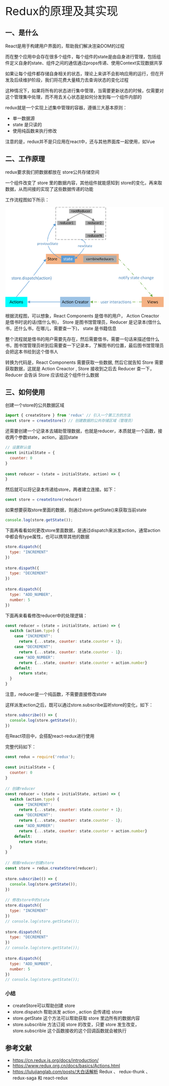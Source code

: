 <font style="font-size: 36px;">Redux的原理及其实现</font>

## 一、是什么
React是用于构建用户界面的，帮助我们解决渲染DOM的过程

而在整个应用中会存在很多个组件，每个组件的state是由自身进行管理，包括组件定义自身的state、组件之间的通信通过props传递、使用Context实现数据共享

如果让每个组件都存储自身相关的状态，理论上来讲不会影响应用的运行，但在开发及后续维护阶段，我们将花费大量精力去查询状态的变化过程

这种情况下，如果将所有的状态进行集中管理，当需要更新状态的时候，仅需要对这个管理集中处理，而不用去关心状态是如何分发到每一个组件内部的

redux就是一个实现上述集中管理的容器，遵循三大基本原则：

- 单一数据源
- state 是只读的
- 使用纯函数来执行修改

注意的是，redux并不是只应用在react中，还与其他界面库一起使用，如Vue

## 二、工作原理
redux要求我们把数据都放在 store公共存储空间

一个组件改变了 store 里的数据内容，其他组件就能感知到 store的变化，再来取数据，从而间接的实现了这些数据传递的功能

工作流程图如下所示：

<img src='../assets/react19-1.png' />

根据流程图，可以想象，React Components 是借书的用户， Action Creactor 是借书时说的话(借什么书)， Store 是图书馆管理员，Reducer 是记录本(借什么书，还什么书，在哪儿，需要查一下)， state 是书籍信息

整个流程就是借书的用户需要先存在，然后需要借书，需要一句话来描述借什么书，图书馆管理员听到后需要查一下记录本，了解图书的位置，最后图书馆管理员会把这本书给到这个借书人

转换为代码是，React Components 需要获取一些数据, 然后它就告知 Store 需要获取数据，这就是 Action Creactor , Store 接收到之后去 Reducer 查一下， Reducer 会告诉 Store 应该给这个组件什么数据

## 三、如何使用
创建一个store的公共数据区域
```js
import { createStore } from 'redux' // 引入一个第三方的方法
const store = createStore() // 创建数据的公共存储区域（管理员）
```
还需要创建一个记录本去辅助管理数据，也就是reducer，本质就是一个函数，接收两个参数state，action，返回state
```js
// 设置默认值
const initialState = {
  counter: 0
}

const reducer = (state = initialState, action) => {
}
```
然后就可以将记录本传递给store，两者建立连接。如下：
```js
const store = createStore(reducer)
```
如果想要获取store里面的数据，则通过store.getState()来获取当前state
```js
console.log(store.getState());
```
下面再看看如何更改store里面数据，是通过dispatch来派发action，通常action中都会有type属性，也可以携带其他的数据
```js
store.dispatch({
  type: "INCREMENT"
})

store.dispath({
  type: "DECREMENT"
})

store.dispatch({
  type: "ADD_NUMBER",
  number: 5
})
```
下面再来看看修改reducer中的处理逻辑：
```js
const reducer = (state = initialState, action) => {
  switch (action.type) {
    case "INCREMENT":
      return {...state, counter: state.counter + 1};
    case "DECREMENT":
      return {...state, counter: state.counter - 1};
    case "ADD_NUMBER":
      return {...state, counter: state.counter + action.number}
    default: 
      return state;
  }
}
```
注意，reducer是一个纯函数，不需要直接修改state

这样派发action之后，既可以通过store.subscribe监听store的变化，如下：
```js
store.subscribe(() => {
  console.log(store.getState());
})
```
在React项目中，会搭配react-redux进行使用

完整代码如下：
```js
const redux = require('redux');

const initialState = {
  counter: 0
}

// 创建reducer
const reducer = (state = initialState, action) => {
  switch (action.type) {
    case "INCREMENT":
      return {...state, counter: state.counter + 1};
    case "DECREMENT":
      return {...state, counter: state.counter - 1};
    case "ADD_NUMBER":
      return {...state, counter: state.counter + action.number}
    default: 
      return state;
  }
}

// 根据reducer创建store
const store = redux.createStore(reducer);

store.subscribe(() => {
  console.log(store.getState());
})

// 修改store中的state
store.dispatch({
  type: "INCREMENT"
})
// console.log(store.getState());

store.dispatch({
  type: "DECREMENT"
})
// console.log(store.getState());

store.dispatch({
  type: "ADD_NUMBER",
  number: 5
})
// console.log(store.getState());
```
### 小结
- createStore可以帮助创建 store
- store.dispatch 帮助派发 action , action 会传递给 store
- store.getState 这个方法可以帮助获取 store 里边所有的数据内容
- store.subscrible 方法订阅 store 的改变，只要 store 发生改变， store.subscrible 这个函数接收的这个回调函数就会被执行
## 参考文献
- https://cn.redux.js.org/docs/introduction/
- https://www.redux.org.cn/docs/basics/Actions.html
- https://lulujianglab.com/posts/大白话解析 Redux 、 redux-thunk 、redux-saga 和 react-redux
